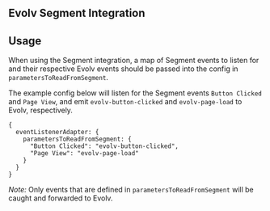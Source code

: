 ## Evolv Segment Integration

## Usage
When using the Segment integration, a map of Segment events to listen for and their respective Evolv events should be passed into the config in `parametersToReadFromSegment`.

The example config below will listen for the Segment events `Button Clicked` and `Page View`, and emit `evolv-button-clicked` and `evolv-page-load` to Evolv, respectively.

```
{
  eventListenerAdapter: {
    parametersToReadFromSegment: {
      "Button Clicked": "evolv-button-clicked",
      "Page View": "evolv-page-load"
    }
  }
}
```

*Note:* Only events that are defined in `parametersToReadFromSegment` will be caught and forwarded to Evolv.